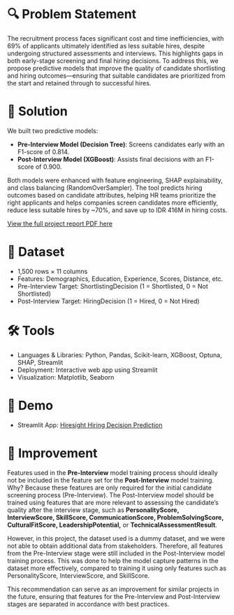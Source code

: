 # 🔍 Problem Statement
The recruitment process faces significant cost and time inefficiencies, with 69% of applicants ultimately identified as less suitable hires, despite undergoing structured assessments and interviews. This highlights gaps in both early-stage screening and final hiring decisions. To address this, we propose predictive models that improve the quality of candidate shortlisting and hiring outcomes—ensuring that suitable candidates are prioritized from the start and retained through to successful hires.

# 🎯 Solution
We built two predictive models:
- **Pre-Interview Model (Decision Tree)**: Screens candidates early with an F1-score of 0.814.
- **Post-Interview Model (XGBoost)**: Assists final decisions with an F1-score of 0.900.

Both models were enhanced with feature engineering, SHAP explainability, and class balancing (RandomOverSampler). The tool predicts hiring outcomes based on candidate attributes, helping HR teams prioritize the right applicants and helps companies screen candidates more efficiently, reduce less suitable hires by ~70%, and save up to IDR 416M in hiring costs.

[View the full project report PDF here](https://docs.google.com/viewer?url=https://raw.githubusercontent.com/azizp128/hiring-decision-prediction/refs/heads/main/report/ppt_report.pdf)

# 📂 Dataset
- 1,500 rows × 11 columns
- Features: Demographics, Education, Experience, Scores, Distance, etc.
- Pre-Interview Target: ShortlistingDecision (1 = Shortlisted, 0 = Not Shortlisted)
- Post-Interview Target: HiringDecision (1 = Hired, 0 = Not Hired)

# 🛠 Tools
- Languages & Libraries: Python, Pandas, Scikit-learn, XGBoost, Optuna, SHAP, Streamlit
- Deployment: Interactive web app using Streamlit
- Visualization: Matplotlib, Seaborn

# 📎 Demo
- Streamlit App: [Hiresight Hiring Decision Prediction](https://hiresight-hiring-decision-prediction.streamlit.app/)

# 🚀 Improvement
Features used in the **Pre-Interview** model training process should ideally not be included in the feature set for the **Post-Interview** model training. Why? Because these features are only required for the initial candidate screening process (Pre-Interview). The Post-Interview model should be trained using features that are more relevant to assessing the candidate’s quality after the interview stage, such as **PersonalityScore, InterviewScore, SkillScore, CommunicationScore, ProblemSolvingScore, CulturalFitScore, LeadershipPotential,** or **TechnicalAssessmentResult**.

However, in this project, the dataset used is a dummy dataset, and we were not able to obtain additional data from stakeholders. Therefore, all features from the Pre-Interview stage were still included in the Post-Interview model training process. This was done to help the model capture patterns in the dataset more effectively, compared to training it using only features such as PersonalityScore, InterviewScore, and SkillScore.

This recommendation can serve as an improvement for similar projects in the future, ensuring that features for the Pre-Interview and Post-Interview stages are separated in accordance with best practices.
